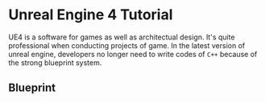 # Unreal Engine 4 Tutorial
UE4 is a software for games as well as architectual design. It's quite professional when conducting projects of game. In the latest version of unreal engine, developers no longer need to write codes of `C++` because of the strong blueprint system.

## Blueprint
